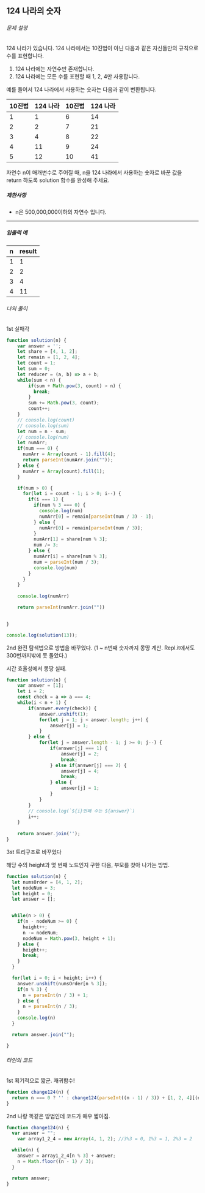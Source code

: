 ## 124 나라의 숫자



###### 문제 설명

124 나라가 있습니다. 124 나라에서는 10진법이 아닌 다음과 같은 자신들만의 규칙으로 수를 표현합니다.

1. 124 나라에는 자연수만 존재합니다.
2. 124 나라에는 모든 수를 표현할 때 1, 2, 4만 사용합니다.

예를 들어서 124 나라에서 사용하는 숫자는 다음과 같이 변환됩니다.

| 10진법 | 124 나라 | 10진법 | 124 나라 |
| ------ | -------- | ------ | -------- |
| 1      | 1        | 6      | 14       |
| 2      | 2        | 7      | 21       |
| 3      | 4        | 8      | 22       |
| 4      | 11       | 9      | 24       |
| 5      | 12       | 10     | 41       |

자연수 n이 매개변수로 주어질 때, n을 124 나라에서 사용하는 숫자로 바꾼 값을 return 하도록 solution 함수를 완성해 주세요.

##### 제한사항

- n은 500,000,000이하의 자연수 입니다.

------

##### 입출력 예

| n    | result |
| ---- | ------ |
| 1    | 1      |
| 2    | 2      |
| 3    | 4      |
| 4    | 11     |





###### 나의 풀이

1st 실패각

```javascript
function solution(n) {
    var answer = '';
    let share = [4, 1, 2];
    let remain = [1, 2, 4];
    let count = 1;
    let sum = 0;
    let reducer = (a, b) => a + b;
    while(sum < n) {
        if(sum + Math.pow(3, count) > n) {
          break;
        } 
        sum += Math.pow(3, count);
        count++;
    }
    // console.log(count)
    // console.log(sum)
    let num = n - sum;
    // console.log(num)
    let numArr;
    if(num === 0) {
      numArr = Array(count - 1).fill(4);
      return parseInt(numArr.join(""));
    } else {
      numArr = Array(count).fill(1);
    }

    if(num > 0) {
      for(let i = count - 1; i > 0; i--) {
        if(i === 1) {
          if(num % 3 === 0) {
            console.log(num)
            numArr[0] = remain[parseInt(num / 3) - 1];
          } else {
            numArr[0] = remain[parseInt(num / 3)];
          }
          numArr[1] = share[num % 3];
          num /= 3;
        } else {
          numArr[i] = share[num % 3];
          num = parseInt(num / 3);
          console.log(num)
        }
      }
    }
      
    console.log(numArr)

    return parseInt(numArr.join(""))

   
}

console.log(solution(13));
```



2nd 완전 탐색법으로 방법을 바꾸었다. (1 ~ n번째 숫자까지 몽땅 계산. Repl.it에서도 300번까지밖에 못 돌았다.)

시간 효율성에서 몽땅 실패.

```javascript
function solution(n) {
    var answer = [1];
    let i = 2;
    const check = a => a === 4;
    while(i < n + 1) {
        if(answer.every(check)) {
            answer.unshift(1);
            for(let j = 1; j < answer.length; j++) {
                answer[j] = 1;
            }
        } else {
            for(let j = answer.length - 1; j >= 0; j--) {
                if(answer[j] === 1) {
                    answer[j] = 2;
                    break;
                } else if(answer[j] === 2) {
                    answer[j] = 4;
                    break;
                } else {
                    answer[j] = 1;
                }
            }
        }
        // console.log(`${i}번째 수는 ${answer}`)
        i++;
    }
    
    return answer.join('');
}
```



3st 트리구조로 바꾸었다

해당 수의 height과 몇 번째 노드인지 구한 다음, 부모를 찾아 나가는 방법.

```javascript
function solution(n) {
  let numsOrder = [4, 1, 2];
  let nodeNum = 3;
  let height = 0;
  let answer = [];


  while(n > 0) {
    if(n - nodeNum >= 0) {
      height++;
      n -= nodeNum;
      nodeNum = Math.pow(3, height + 1);
    } else {
      height++;
      break;
    }
  }

  for(let i = 0; i < height; i++) {
    answer.unshift(numsOrder[n % 3]);
    if(n % 3) {
      n = parseInt(n / 3) + 1;
    } else {
      n = parseInt(n / 3);
    }
    console.log(n)
  }

  return answer.join("");

}
```





###### 타인의 코드

1st 획기적으로 짧군. 재귀함수!

```javascript
function change124(n) {
  return n === 0 ? '' : change124(parseInt((n - 1) / 3)) + [1, 2, 4][(n - 1) % 3];
}
```



2nd 나랑 똑같은 방법인데 코드가 매우 짧아짐.

```javascript
function change124(n) {
  var answer = "";
    var array1_2_4 = new Array(4, 1, 2); //3%3 = 0, 1%3 = 1, 2%3 = 2

  while(n) {
    answer = array1_2_4[n % 3] + answer;
    n = Math.floor((n - 1) / 3);
  }

  return answer;
}
```

